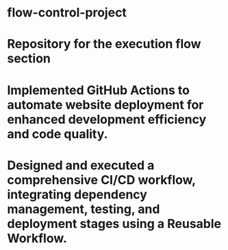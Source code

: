 # flow-control-project
# Repository for the execution flow section
#	Implemented GitHub Actions to automate website deployment for enhanced development efficiency and code quality.
# Designed and executed a comprehensive CI/CD workflow, integrating dependency management, testing, and deployment stages using a Reusable Workflow.

